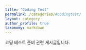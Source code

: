 ```yaml
---
title: "Coding Test"
permalink: /categories/#codingtest/
layout: category
author_profile: true
taxonomy: markdown
---
```


코딩 테스트 준비 관련 게시글입니다.

